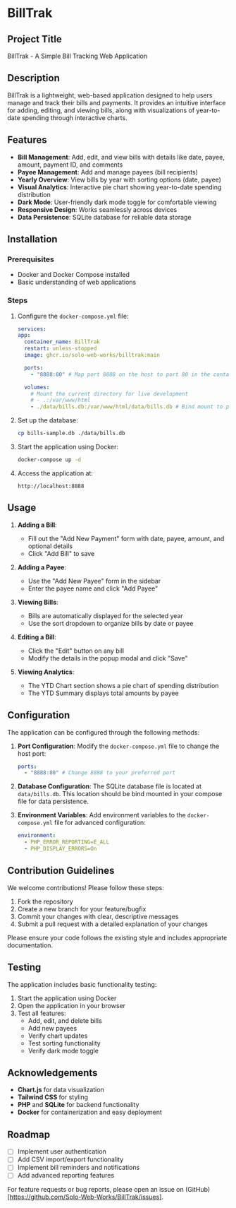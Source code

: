 # BillTrak

## Project Title
BillTrak - A Simple Bill Tracking Web Application

## Description
BillTrak is a lightweight, web-based application designed to help users manage and track their bills and payments. It provides an intuitive interface for adding, editing, and viewing bills, along with visualizations of year-to-date spending through interactive charts.

## Features
- **Bill Management**: Add, edit, and view bills with details like date, payee, amount, payment ID, and comments
- **Payee Management**: Add and manage payees (bill recipients)
- **Yearly Overview**: View bills by year with sorting options (date, payee)
- **Visual Analytics**: Interactive pie chart showing year-to-date spending distribution
- **Dark Mode**: User-friendly dark mode toggle for comfortable viewing
- **Responsive Design**: Works seamlessly across devices
- **Data Persistence**: SQLite database for reliable data storage

## Installation

### Prerequisites
- Docker and Docker Compose installed
- Basic understanding of web applications

### Steps
1. Configure the `docker-compose.yml` file:
   ```yaml
   services:
   app:
     container_name: BillTrak
     restart: unless-stopped
     image: ghcr.io/solo-web-works/billtrak:main

     ports:
       - "8888:80" # Map port 8888 on the host to port 80 in the container.  Change the left side to change the host port.

     volumes:
       # Mount the current directory for live development
       # - .:/var/www/html
       - ./data/bills.db:/var/www/html/data/bills.db # Bind mount to persist SQLite data
      ```

2. Set up the database:
   ```bash
   cp bills-sample.db ./data/bills.db
   ```

3. Start the application using Docker:
   ```bash
   docker-compose up -d
   ```

4. Access the application at:
   ```
   http://localhost:8888
   ```

## Usage
1. **Adding a Bill**:
   - Fill out the "Add New Payment" form with date, payee, amount, and optional details
   - Click "Add Bill" to save

2. **Adding a Payee**:
   - Use the "Add New Payee" form in the sidebar
   - Enter the payee name and click "Add Payee"

3. **Viewing Bills**:
   - Bills are automatically displayed for the selected year
   - Use the sort dropdown to organize bills by date or payee

4. **Editing a Bill**:
   - Click the "Edit" button on any bill
   - Modify the details in the popup modal and click "Save"

5. **Viewing Analytics**:
   - The YTD Chart section shows a pie chart of spending distribution
   - The YTD Summary displays total amounts by payee

## Configuration
The application can be configured through the following methods:

1. **Port Configuration**:
   Modify the `docker-compose.yml` file to change the host port:
   ```yaml
   ports:
     - "8888:80" # Change 8888 to your preferred port
   ```

2. **Database Configuration**:
   The SQLite database file is located at `data/bills.db`. This location should be bind mounted in your compose file for data persistence.

3. **Environment Variables**:
   Add environment variables to the `docker-compose.yml` file for advanced configuration:
   ```yaml
   environment:
     - PHP_ERROR_REPORTING=E_ALL
     - PHP_DISPLAY_ERRORS=On
   ```

## Contribution Guidelines
We welcome contributions! Please follow these steps:

1. Fork the repository
2. Create a new branch for your feature/bugfix
3. Commit your changes with clear, descriptive messages
4. Submit a pull request with a detailed explanation of your changes

Please ensure your code follows the existing style and includes appropriate documentation.

## Testing
The application includes basic functionality testing:

1. Start the application using Docker
2. Open the application in your browser
3. Test all features:
   - Add, edit, and delete bills
   - Add new payees
   - Verify chart updates
   - Test sorting functionality
   - Verify dark mode toggle

## Acknowledgements
- **Chart.js** for data visualization
- **Tailwind CSS** for styling
- **PHP** and **SQLite** for backend functionality
- **Docker** for containerization and easy deployment

## Roadmap
- [ ] Implement user authentication
- [ ] Add CSV import/export functionality
- [ ] Implement bill reminders and notifications
- [ ] Add advanced reporting features

For feature requests or bug reports, please open an issue on (GitHub)[https://github.com/Solo-Web-Works/BillTrak/issues].
